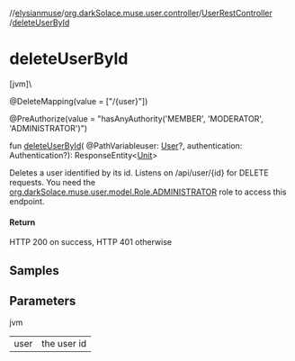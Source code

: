 //[elysianmuse](../../../index.md)/[org.darkSolace.muse.user.controller](../index.md)/[UserRestController](index.md)
/[deleteUserById](delete-user-by-id.md)

# deleteUserById

[jvm]\

@DeleteMapping(value = ["/{user}"])

@PreAuthorize(value = "hasAnyAuthority('MEMBER', 'MODERATOR', 'ADMINISTRATOR')")

fun [deleteUserById](delete-user-by-id.md)(
@PathVariableuser: [User](../../org.darkSolace.muse.user.model/-user/index.md)?, authentication: Authentication?):
ResponseEntity&lt;[Unit](https://kotlinlang.org/api/latest/jvm/stdlib/kotlin/-unit/index.html)&gt;

Deletes a user identified by its id. Listens on /api/user/{id} for DELETE requests. You need
the [org.darkSolace.muse.user.model.Role.ADMINISTRATOR](../../org.darkSolace.muse.user.model/-role/-a-d-m-i-n-i-s-t-r-a-t-o-r/index.md)
role to access this endpoint.

#### Return

HTTP 200 on success, HTTP 401 otherwise

## Samples

## Parameters

jvm

| | |
|---|---|
| user | the user id |
